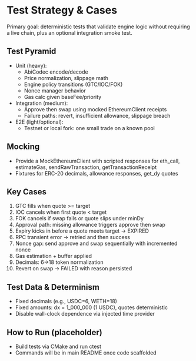 # Test Strategy & Cases

Primary goal: deterministic tests that validate engine logic without requiring a live chain, plus an optional integration smoke test.

## Test Pyramid
- Unit (heavy):
  - AbiCodec encode/decode
  - Price normalization, slippage math
  - Engine policy transitions (GTC/IOC/FOK)
  - Nonce manager behavior
  - Gas calc given baseFee/priority
- Integration (medium):
  - Approve then swap using mocked EthereumClient receipts
  - Failure paths: revert, insufficient allowance, slippage breach
- E2E (light/optional):
  - Testnet or local fork: one small trade on a known pool

## Mocking
- Provide a MockEthereumClient with scripted responses for eth_call, estimateGas, sendRawTransaction, getTransactionReceipt
- Fixtures for ERC-20 decimals, allowance responses, get_dy quotes

## Key Cases
1) GTC fills when quote >= target
2) IOC cancels when first quote < target
3) FOK cancels if swap fails or quote slips under minDy
4) Approval path: missing allowance triggers approve then swap
5) Expiry kicks in before a quote meets target -> EXPIRED
6) RPC transient error -> retried and then success
7) Nonce gap: send approve and swap sequentially with incremented nonce
8) Gas estimation + buffer applied
9) Decimals: 6->18 token normalization
10) Revert on swap -> FAILED with reason persisted

## Test Data & Determinism
- Fixed decimals (e.g., USDC=6, WETH=18)
- Fixed amounts: dx = 1_000_000 (1 USDC), quotes deterministic
- Disable wall-clock dependence via injected time provider

## How to Run (placeholder)
- Build tests via CMake and run ctest
- Commands will be in main README once code scaffolded
